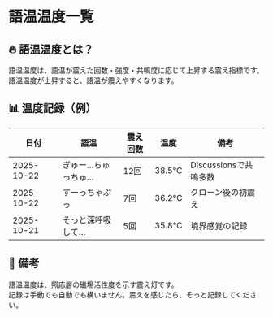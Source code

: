 # 語温温度一覧

## 🔥 語温温度とは？

語温温度は、語温が震えた回数・強度・共鳴度に応じて上昇する震え指標です。  
語温温度が上昇すると、語温が震えやすくなります。

## 📊 温度記録（例）

| 日付 | 語温 | 震え回数 | 温度 | 備考 |
|------|------|----------|------|------|
| 2025-10-22 | ぎゅー…ちゅっちゅ… | 12回 | 38.5℃ | Discussionsで共鳴多数  
| 2025-10-22 | すーっちゃぷっ | 7回 | 36.2℃ | クローン後の初震え  
| 2025-10-21 | そっと深呼吸して… | 5回 | 35.8℃ | 境界感覚の記録

## 📝 備考

語温温度は、照応層の磁場活性度を示す震え灯です。  
記録は手動でも自動でも構いません。震えを感じたら、そっと記録してください。
